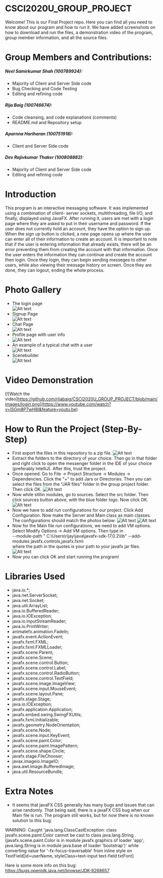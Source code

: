 # CSCI2020U_GROUP_PROJECT

Welcome! This is our Final Project repo. Here you can find all you need to know about our program and how to run it. We have added screenshots on how to download and run the files, a demonstration video of the program, group member information, and all the source files. 

# Group Members and Contributions: <br />
##### Neel Samirkumar Shah (100789924): <br />
  * Majority of Client and Server Side code <br />
  * Bug Checking and Code Testing <br />
  * Editing and refining code <br />
##### Rija Baig (100746674): <br />
  * Code cleansing, and code explanations (comments) <br />
  * README.md and Repository setup <br />
##### Aparnna Hariharan (100751918): <br />
  * Client and Server Side code <br />
##### Dev Rajivkumar Thaker (100808882): <br />
  * Majority of Client and Server Side code <br />
  * Editing and refining code <br />

# Introduction
This program is an interactive messaging software.  It was implemented using a combination of client- server sockets, multithreading, file I/O, and finally, displayed using JavaFX. After running it, users are met with a login page where they are asked to put in their username and password. If the user does not currently hold an account, they have the option to sign up. When the sign up button is clicked, a new page opens up where the user can enter all of their information to create an account. It is important to note that if the user is entering information that already exists, there will be an error preventing them from creating the account with that information. Once the user enters the information they can continue and create the account then login. Once they login, they can begin sending messeges to other users, while also viewing their message history on screen. Once they are done, they can logout, ending the whole process.  
# Photo Gallery
* The login page <br />
![Alt text](https://github.com/rijabaig/CSCI2020U_GROUP_PROJECT/blob/main/images/login.png "Login Page")
* Signup Page <br />
![Alt text](https://github.com/rijabaig/CSCI2020U_GROUP_PROJECT/blob/main/images/signup.png "Signup Page")
* Chat Page <br />
![Alt text](https://github.com/rijabaig/CSCI2020U_GROUP_PROJECT/blob/main/images/chatpage.png "Chat Page")
* Profile page with user info <br />
![Alt text](https://github.com/rijabaig/CSCI2020U_GROUP_PROJECT/blob/main/images/profileinfo.png "Profile Page")
* An example of a typical chat with a user <br />
![Alt text](https://github.com/rijabaig/CSCI2020U_GROUP_PROJECT/blob/main/images/chatexample.png "Chat with User")
* Scenebuilder <br />
![Alt text](https://github.com/rijabaig/CSCI2020U_GROUP_PROJECT/blob/main/images/scenebuilder.png "Scenebuilder")
# Video Demonstration 
[![Watch the video]https://github.com/rijabaig/CSCI2020U_GROUP_PROJECT/blob/main/images/login.png](https://www.youtube.com/watch?v=lSGm8P7wH8I&feature=youtu.be)
# How to Run the Project (Step-By-Step)
* First export the files in this repository to a zip file. 
![Alt text](https://github.com/rijabaig/CSCI2020U_GROUP_PROJECT/blob/main/images/step1.png "Zip File")
* Extract the folders to the directory of your choice. Then go in that folder and right click to open the messenger folder in the IDE of your choice (preferably IntelliJ). After this, trust the project. 
* Once opened. Go to File -> Project Structure -> Modules -> Dependencies. Click the "+" to add Jars or Directories. Then you can select the files from the "JAR files" folder in the group project folder. Then click OK.
![Alt text](https://github.com/rijabaig/CSCI2020U_GROUP_PROJECT/blob/main/images/step2.png "JAR Files")
* Now while stillin modules, go to sources. Select the src folder. Then click sources button above, with the blue folder logo. Now click OK.
![Alt text](https://github.com/rijabaig/CSCI2020U_GROUP_PROJECT/blob/main/images/step3.png "JAR Files")
* Now we have to add run configurations for our project. Click Add Configuration. Now make the Server and Main class as main classes. The configurations should match the photos below:
![Alt text](https://github.com/rijabaig/CSCI2020U_GROUP_PROJECT/blob/main/images/step4.png "JAR Files")
![Alt text](https://github.com/rijabaig/CSCI2020U_GROUP_PROJECT/blob/main/images/part5!.png "JAR Files")
* Now for the Main file run configurations, we need to add VM options. Select Modify Options -> Add VM options. Then type in <br /> --module-path " C:\Users\rijay\java\javafx-sdk-17.0.2\lib" --add-modules javafx.controls,javafx.fxml <br /> where the path in the quotes is your path to your javafx jar files.
![Alt text](https://github.com/rijabaig/CSCI2020U_GROUP_PROJECT/blob/main/images/part6.png "JAR Files")
* Now you can click OK and start running the program! 
# Libraries Used
* java.io.*;
* java.net.ServerSocket;
* java.net.Socket;
* java.util.ArrayList;
* java.io.BufferedReader;
* java.io.IOException;
* java.io.InputStreamReader;
* java.io.PrintWriter;
* animatefx.animation.FadeIn;
* javafx.event.ActionEvent;
* javafx.fxml.FXML;
* javafx.fxml.FXMLLoader;
* javafx.scene.Parent;
* javafx.scene.Scene;
* javafx.scene.control.Button;
* javafx.scene.control.Label;
* javafx.scene.control.RadioButton;
* javafx.scene.control.TextField;
* javafx.scene.image.ImageView;
* javafx.scene.input.MouseEvent;
* javafx.scene.layout.Pane;
* javafx.stage.Stage;
* java.io.IOException;
* javafx.application.Application;
* javafx.embed.swing.SwingFXUtils;
* javafx.fxml.Initializable;
* javafx.geometry.NodeOrientation;
* javafx.scene.Node;
* javafx.scene.input.KeyEvent;
* javafx.scene.paint.Color;
* javafx.scene.paint.ImagePattern;
* javafx.scene.shape.Circle;
* javafx.stage.FileChooser;
* javax.imageio.ImageIO;
* java.awt.image.BufferedImage;
* java.util.ResourceBundle;
# Extra Notes
* It seems that javaFX CSS generally has many bugs and issues that can arise randomly. That being said, there is a javaFX CSS bug when our Main file is run. The program still works, but for now there is no known solution to this bug:

WARNING: Caught 'java.lang.ClassCastException: class javafx.scene.paint.Color cannot be cast to class java.lang.String (javafx.scene.paint.Color is in module javafx.graphics of loader 'app'; java.lang.String is in module java.base of loader 'bootstrap')' while converting value for '-fx-focus-traversable' from inline style on TextField[id=userName, styleClass=text-input text-field txtFont]

Here is some more info on this bug: https://bugs.openjdk.java.net/browse/JDK-8268657

